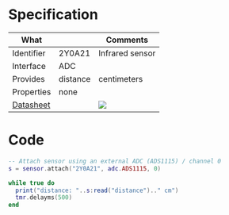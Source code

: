 # Specification

| What         |             | Comments                   |
|--------------|-------------|----------------------------|
| Identifier   | 2Y0A21      | Infrared sensor            |
| Interface    | ADC         |                            |
| Provides     | distance    | centimeters                |
| Properties   | none        |                            |
| [Datasheet](http://www.socle-tech.com/doc/IC%20Channel%20Product/Sensors/Distance%20Measuring%20Sensor/Analog%20Output/gp2y0a21yk_e.pdf)    |             | ![](http://git.whitecatboard.org/GP2Y0A21YK.jpg)                           |


# Code

```lua
-- Attach sensor using an external ADC (ADS1115) / channel 0
s = sensor.attach("2Y0A21", adc.ADS1115, 0)

while true do
  print("distance: "..s:read("distance").." cm")
  tmr.delayms(500)
end
```